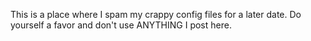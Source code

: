 This is a place where I spam my crappy config files for a later date. Do yourself a favor and don't use ANYTHING I post here.
